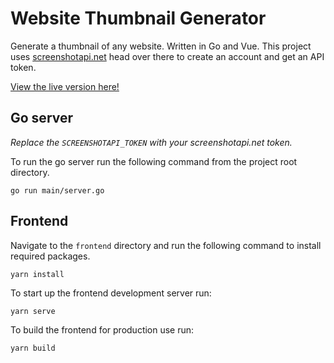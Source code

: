 # Website Thumbnail Generator

Generate a thumbnail of any website.
Written in Go and Vue. This project uses [screenshotapi.net](https://screenshotapi.net) head over there to create an account and get an API token.

[View the live version here!](https://coffeecoding.dev/website-thumbnail-generator)

## Go server

*Replace the `SCREENSHOTAPI_TOKEN` with your screenshotapi.net token.*

To run the go server run the following command from the project root directory.

```
go run main/server.go
```

## Frontend

Navigate to the `frontend` directory and run the following command to install required packages.
```
yarn install 
```

To start up the frontend development server run:
```
yarn serve
```

To build the frontend for production use run:
```
yarn build
```
